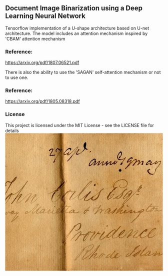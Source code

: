 ## Document Image Binarization using a Deep Learning Neural Network

Tensorflow implementation of a U-shape architecture based on U-net architecture. 
The model includes an attention mechanism inspired by 'CBAM' attention mechanism

### Reference:

https://arxiv.org/pdf/1807.06521.pdf



There is also the ability to use the 'SAGAN' self-attention mechanism or not to use one.

### Reference:

https://arxiv.org/pdf/1805.08318.pdf


### License

This project is licensed under the MIT License - see the LICENSE file for details
![](images/24testing.png)
